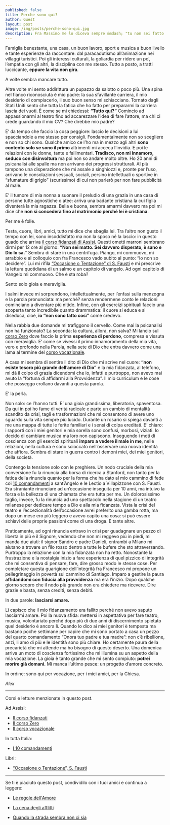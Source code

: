 ```yaml
---
published: false
title: Perche sono qui?
author: Guest
layout: post
image: /img/posts/perche-sono-qui.jpg
description: Fra Massimo me lo diceva sempre &mdash; "tu non sei fatto così" &mdash; ci sei diventato, ma non sei così. Oltre quella scorza dura di pessimismo e disillusione, quel fango sul nostro cuore che si chiama peccato, ci siamo noi &mdash; il mio vero io &mdash; pensato per un amore grande, per Amare alla grande. Alex si racconta.
---
```


Famiglia benestante, una casa, un buon lavoro, sport e musica a buon livello e tante esperienze da raccontare: dal paracadutismo all’animazione nei villaggi turistici. Poi gli interessi culturali, la goliardia per ridere un po’, l’empatia con gli altri, la disciplina con me stesso. Tutto a posto, a tratti luccicante, **eppure la vita non gira**. 

A volte sembra mancare tutto. 

Altre volte mi sento addirittura un pupazzo da salotto o poco più. Una spina nel fianco riconosciuta è mio padre: la sua sfavillante carriera, il mio desiderio di compiacerlo, il suo buon senso mi schiacciano. Tornato dagli Stati Uniti sento che tutta la fatica che ho fatto per prepararmi la carriera lascia dei vuoti. È come se mi chiedessi: **“Tutto qui?”** Comincio ad appassionarmi al teatro fino ad accarezzare l’idea di fare l’attore, ma chi ci crede guardando il mio CV? Che direbbe mio padre? 

E’ da tempo che faccio la cosa peggiore: lascio le decisioni a lui spacciandole a me stesso per consigli. Fondamentalmente non so scegliere e non so chi sono. Qualche amico ce l’ho ma in mezzo agli altri **sono contento solo se sono il primo** altrimenti mi acceca l’invidia. E poi le relazioni con le donne, tante e fallimentari. **Tradisco, non mi innamoro, seduco con disinvoltura** ma poi non so andare molto oltre. Ho 20 anni di psicanalisi alle spalle ma non arrivano dei progressi strutturali. Al più tampono una disperazione che mi assale a singhiozzi e, pronte per l’uso, arrivano le consolazioni sessuali, sociali, persino intellettuali o sportive in “sfumature di grigio” (scurissimo) di cui non parlerò per non fare pubblicità al male. 

E’ il tumore di mia nonna a suonare il preludio di una grazia in una casa di persone tutte agnostiche o atee: arriva una badante cristiana la cui figlia diventerà la mia ragazza. Bella e buona, sembra amarmi davvero ma poi mi dice che **non si concederà fino al matrimonio perché lei è cristiana**. 

Per me è folle. 

Testa, cuore, libri, amici, tutto mi dice che sbaglia lei. Tra l’altro non gusto il tempo con lei, sono insoddisfatto ma non la sposo né la lascio: in questo guado che arriva [il corso fidanzati di Assisi](http://5p2p.it/2014/04/16/le-regole-dellamore.html). Questi ometti marroni sembrano dirmi per 12 ore al giorno: **“Non sei matto. Sei davvero disperato, è sano e Dio lo sa.”** Sembra di stare in una centrifuga. Piango, mi commuovo, mi arrabbio e al colloquio con fra Francesco vado subito al punto: “Io non so decidere”. Lui mi rifila [“Occasione o Tentazione” di S. Fausti](http://www.amazon.it/gp/product/885140254X/ref=as_li_ss_tl?ie=UTF8&camp=3370&creative=24114&creativeASIN=885140254X&linkCode=as2&tag=5pani2pesci-21) e mi prescrive la lettura quotidiana di un salmo e un capitolo di vangelo. Ad ogni capitolo di Vangelo mi commuovo. Che è sta roba? 

Sento solo gioia e meraviglia. 

I salmi invece mi sorprendono, intellettualmente, per l’enfasi sulla menzogna e la parola pronunciata: ma perchè? senza rendermene conto le relazioni cominciano a diventare più nitide. Infine, con gli esercizi spirituali faccio una scoperta tanto incredibile quanto drammatica: il cuore si educa e si diseduca, cioè, **io “non sono fatto così”** come credevo. 

Nella rabbia due domande mi trafiggono il cervello. Come mai la psicanalisi non ha funzionato? La seconda: la cultura, allora, non salva? Mi lancio sul [corso Zero](http://www.fratisog.it/corsi-frati-assisi/corso-zero/) dove faccio la prima **esperienza di perdono**, compresa e vissuta con meraviglia. E’ come se vivessi il primo innamoramento della mia vita, vero e profondo nella Parola, nella sete di Dio che entra davvero come una lama al termine del [corso vocazionale](http://www.fratisog.it/corsi-frati-assisi/corso-vocazionale/). 

A casa mi sembra di sentire il dito di Dio che mi scrive nel cuore: **“non esiste tesoro più grande dell’amore di Dio”** e la mia fidanzata, al telefono, mi dà il colpo di grazia dicendomi che io, infatti e purtroppo, non avevo mai avuto la “fortuna di affidarmi alla Provvidenza”. Il mio curriculum e le cose che posseggo crollano davanti a questa parola.

E’ la perla. 

Non solo: ce l’hanno tutti. E’ una gioia grandissima, liberatoria, spaventosa. Da qui in poi ho fame di verità radicale e parte un cambio di mentalità scandito da crisi, tagli e trasformazioni che mi consentono di avere uno sguardo sulla vita sempre più lucido. Durante un rosario si spiega davanti a me una mappa di tutte le ferite familiari e i sensi di colpa ereditati. E’ chiaro: i rapporti con i miei genitori e mia sorella sono confusi, morbosi, viziati. Io decido di cambiare musica ma loro non capiscono. Inseguendo i moti di coscienza con gli esercizi spirituali **imparo a vedere il male in me**, nelle relazioni, nella cultura e sono scioccato nell’osservare una nuova identità che affiora. Sembra di stare in guerra contro i demoni miei, dei miei genitori, della società.

Contengo la tensione solo con le preghiere. Un nodo cruciale della mia conversione fu la rinuncia alla borsa di ricerca a Stanford, non tanto per la fatica della rinuncia quanto per la forma che ha dato al mio cammino di fede coi [10 comandamenti](http://lapartemigliore.org/site/index.php/2012-03-28-16-06-44) a sant’Angelo e le Lectio a Villapizzone con S. Fausti. Era straniante rinunciare ad un’occasione inseguita per 10 anni, ma intuivo la forza e la bellezza di una chiamata che era tutta per me. Un dolorosissimo taglio, invece, fu la rinuncia ad uno spettacolo nella stagione di un teatro milanese per dedicare tempo a Dio e alla mia fidanzata. Vista la crisi del teatro e l’eccezionalità dell’occasione avrei preferito una gamba rotta, ma dopo un mese ero più leggero e avevo capito una cosa: si può essere schiavi delle proprie passioni come di una droga. E tante altre. 

Praticamente, ad ogni rinuncia entravo in crisi per guadagnare un pezzo di libertà in più e il Signore, vedendo che non mi reggevo più in piedi, mi manda due aiuti: il signor Sandro e padre Danieli, entrambi a Milano mi aiutano a trovare un filo rosso dentro a tutte le bufere che sto attraversando. Purtroppo la relazione con la mia fidanzata non ha retto. Nonostante la frustrazione e la nostalgia inizio a fare esperienza di quel pizzico di integrità che mi consentiva di pensare, fare, dire grosso modo le stesse cose. Per completare questa guarigione dell’integrità fra Francesco mi propone un pellegrinaggio in povertà sul cammino di Santiago. Imparo a gestire la paura **affidandomi con fiducia alla provvidenza** ma era l’inizio. Dopo qualche giorno scopro che il nodo più grande non era chiedere ma ricevere. Dire grazie e basta, senza crediti, senza debiti. 

In due parole: **lasciarsi amare.** 

Lì capisco che il mio fidanzamento era fallito perché non avevo saputo lasciarmi amare. Poi la nuova sfida: mettersi in aspettativa per fare teatro, musica, volontariato perché dopo più di due anni di discernimento spietato quel desiderio è ancora lì. Quando lo dico ai miei genitori è tempesta ma bastano poche settimane per capire che mi sono portato a casa un pezzo del quarto comandamento “Onora tuo padre e tua madre”: non c’è ribellione, anzi, li amo di più e le identità sono più chiare. Ho certamente paura della precarietà che mi attende ma ho bisogno di questo deserto. Una domenica arriva un moto di coscienza fortissimo che mi illumina su un aspetto della mia vocazione. La gioia è tanto grande che mi sento compiuto: **potrei morire già domani.** Mi manca l’ultimo pesce: un progetto d’amore concreto. 

In ordine: sono qui per vocazione, per i miei amici, per la Chiesa. 

*Alex*

---

Corsi e letture menzionate in questo post.

Ad Assisi:

- [Il corso fidanzati](http://www.fratisog.it/corsi-frati-assisi/corso-fidanzati)
- [Il corso Zero](http://www.fratisog.it/corsi-frati-assisi/corso-zero/)
- [Il corso vocazionale](http://www.fratisog.it/corsi-frati-assisi/corso-vocazionale/)

In tutta Italia:

- [I 10 comandamenti](http://lapartemigliore.org/site/index.php/2012-03-28-16-06-44)

Libri:

- [“Occasione o Tentazione”, S. Fausti](http://www.amazon.it/gp/product/885140254X/ref=as_li_ss_tl?ie=UTF8&camp=3370&creative=24114&creativeASIN=885140254X&linkCode=as2&tag=5pani2pesci-21)

---

Se ti è piaciuto questo post, condividilo con i tuoi amici e continua a leggere:

- [Le regole dell'Amore](http://5p2p.it/2014/04/16/le-regole-dellamore.html)

- [La cena degli afflitti](http://5p2p.it/2014/07/31/cena-degli-afflitti.html)

- [Quando la strada sembra non ci sia](http://5p2p.it/2014/05/22/le-mie-vie.html)

